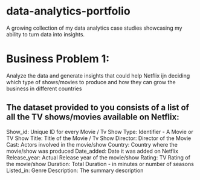 # data-analytics-portfolio
A growing collection of my data analytics case studies showcasing my ability to turn data into insights.
# Business Problem 1:
Analyze the data and generate insights that could help Netflix ijn deciding which type of shows/movies to produce and how they can grow the business in different countries
## The dataset provided to you consists of a list of all the TV shows/movies available on Netflix:
Show_id: Unique ID for every Movie / Tv Show
Type: Identifier - A Movie or TV Show
Title: Title of the Movie / Tv Show
Director: Director of the Movie
Cast: Actors involved in the movie/show
Country: Country where the movie/show was produced
Date_added: Date it was added on Netflix
Release_year: Actual Release year of the movie/show
Rating: TV Rating of the movie/show
Duration: Total Duration - in minutes or number of seasons
Listed_in: Genre
Description: The summary description
